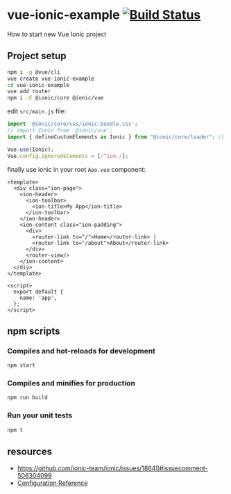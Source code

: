 # vue-ionic-example [![Build Status](https://travis-ci.org/daggerok/vue-ionic-example.svg?branch=master)](https://travis-ci.org/daggerok/vue-ionic-example)
How to start new Vue Ionic project

## Project setup

```bash
npm i -g @vue/cli
vue create vue-ionic-example
cd vue-ionic-example
vue add router
npm i -E @ionic/core @ionic/vue
```

edit `src/main.js` file:

```js
import '@ionic/core/css/ionic.bundle.css';
// import Ionic from '@ionic/vue';
import { defineCustomElements as Ionic } from "@ionic/core/loader"; // add a direct link to @ionic/core

Vue.use(Ionic);
Vue.config.ignoredElements = [/^ion-/];
```

finally use ionic in your root `Aoo.vue` component:

```vue
<template>
  <div class="ion-page">
    <ion-header>
      <ion-toolbar>
        <ion-title>My App</ion-title>
      </ion-toolbar>
    </ion-header>
    <ion-content class="ion-padding">
      <div>
        <router-link to="/">Home</router-link> |
        <router-link to="/about">About</router-link>
      </div>
      <router-view/>
    </ion-content>
  </div>
</template>

<script>
  export default {
    name: 'app',
  };
</script>
```

## npm scripts

### Compiles and hot-reloads for development

```bash
npm start
```

### Compiles and minifies for production

```bash
npm run build
```

### Run your unit tests

```bash
npm t
```

## resources

* https://github.com/ionic-team/ionic/issues/18640#issuecomment-506304099
* [Configuration Reference](https://cli.vuejs.org/config/)
